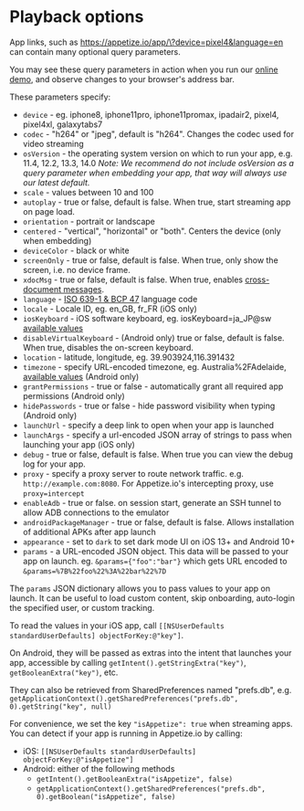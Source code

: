 # Playback options

App links, such as [https://appetize.io/app/\<publicKey>?device=pixel4\&language=en](https://appetize.io/app/%3CpublicKey%3E?device=pixel4\&language=en) can contain many optional query parameters.

You may see these query parameters in action when you run our [online demo](https://appetize.io/demo), and observe changes to your browser's address bar.

These parameters specify:

* `device` - eg. iphone8, iphone11pro, iphone11promax, ipadair2, pixel4, pixel4xl, galaxytabs7
* `codec` - "h264" or "jpeg", default is "h264". Changes the codec used for video streaming
* `osVersion` - the operating system version on which to run your app, e.g. 11.4, 12.2, 13.3, 14.0 _Note: We recommend do not include osVersion as a query parameter when embedding your app, that way will always use our latest default._
* `scale` - values between 10 and 100
* `autoplay` - true or false, default is false. When true, start streaming app on page load.
* `orientation` - portrait or landscape
* `centered` - "vertical", "horizontal" or "both". Centers the device (only when embedding)
* `deviceColor` - black or white
* `screenOnly` - true or false, default is false. When true, only show the screen, i.e. no device frame.
* `xdocMsg` - true or false, default is false. When true, enables [cross-document messages](cross-document-messages.md).
* `language` - [ISO 639-1 & BCP 47](https://stackoverflow.com/questions/7973023/what-is-the-list-of-supported-languages-locales-on-android) language code
* `locale` - Locale ID, eg. en\_GB, fr\_FR (iOS only)
* `iosKeyboard` - iOS software keyboard, eg. iosKeyboard=ja\_JP@sw [available values](https://pgssoft.github.io/AutoMate/Enums/SoftwareKeyboard.html)
* `disableVirtualKeyboard` - (Android only) true or false, default is false. When true, disables the on-screen keyboard.
* `location` - latitude, longitude, eg. 39.903924,116.391432
* `timezone` - specify URL-encoded timezone, eg. Australia%2FAdelaide, [available values](https://en.wikipedia.org/wiki/List\_of\_tz\_database\_time\_zones) (Android only)
* `grantPermissions` - true or false - automatically grant all required app permissions (Android only)
* `hidePasswords` - true or false - hide password visibility when typing (Android only)
* `launchUrl` - specify a deep link to open when your app is launched
* `launchArgs` - specify a url-encoded JSON array of strings to pass when launching your app (iOS only)
* `debug` - true or false, default is false. When true you can view the debug log for your app.&#x20;
* `proxy` - specify a proxy server to route network traffic. e.g. `http://example.com:8080`. For Appetize.io's intercepting proxy, use `proxy=intercept`
* `enableAdb` - true or false. on session start, generate an SSH tunnel to allow ADB connections to the emulator
* `androidPackageManager` - true or false, default is false. Allows installation of additional APKs after app launch
* `appearance` - set to `dark` to set dark mode UI on iOS 13+ and Android 10+
* `params` - a URL-encoded JSON object. This data will be passed to your app on launch. eg. `&params={"foo":"bar"}` which gets URL encoded to `&params=%7B%22foo%22%3A%22bar%22%7D`

The `params` JSON dictionary allows you to pass values to your app on launch. It can be useful to load custom content, skip onboarding, auto-login the specified user, or custom tracking.

To read the values in your iOS app, call `[[NSUserDefaults standardUserDefaults] objectForKey:@"key"]`.

On Android, they will be passed as extras into the intent that launches your app, accessible by calling `getIntent().getStringExtra("key")`, `getBooleanExtra("key")`, etc.

They can also be retrieved from SharedPreferences named "prefs.db", e.g. `getApplicationContext().getSharedPreferences("prefs.db", 0).getString("key", null)`

For convenience, we set the key `"isAppetize": true` when streaming apps. You can detect if your app is running in Appetize.io by calling:

* iOS: `[[NSUserDefaults standardUserDefaults] objectForKey:@"isAppetize"]`
* Android: either of the following methods
  * `getIntent().getBooleanExtra("isAppetize", false)`
  * `getApplicationContext().getSharedPreferences("prefs.db", 0).getBoolean("isAppetize", false)`
